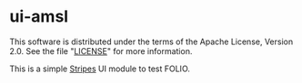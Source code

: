 # ui-amsl

This software is distributed under the terms of the Apache License,
Version 2.0. See the file "[LICENSE](LICENSE)" for more information.

This is a simple [Stripes](https://github.com/folio-org/stripes-core/) UI module to test FOLIO. 

